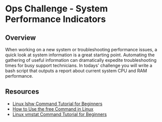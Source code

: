 # Ops Challenge - System Performance Indicators

## Overview

When working on a new system or troubleshooting performance issues, a quick look at system information is a great starting point. Automating the gathering of useful information can dramatically expedite troubleshooting times for busy support technicians. In todays' challenge you will write a bash script that outputs a report about current system CPU and RAM performance.                                 

## Resources

- [Linux lshw Command Tutorial for Beginners](https://www.howtoforge.com/linux-lshw-command/)
- [How to Use the free Command in Linux](https://www.howtogeek.com/456943/how-to-use-the-free-command-on-linux/)
- [Linux vmstat Command Tutorial for Beginners](https://www.howtoforge.com/linux-vmstat-command/)

